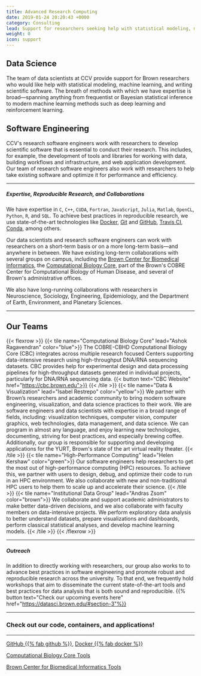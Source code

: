 ```yaml
---
title: Advanced Research Computing
date: 2019-01-24 20:20:43 +0000
category: Consulting
lead: Support for researchers seeking help with statistical modeling, machine learning, data mining, data visualization, and software engineering
weight: 0
icon: support
---
```


## Data Science

The team of data scientists at CCV provide support for Brown researchers who would like help with statistical modeling, machine learning, and writing scientific software.
The breath of methods with which we have expertise is broad—spanning anything from frequentist or Bayesian statistical inference to modern machine learning methods such as deep learning and reinforcement learning.

## Software Engineering

CCV's research software engineers work with researchers to develop scientific software that is essential to conduct their research. This includes, for example, the development of tools and libraries for working with data, building workflows and infrastructure, and web application development. Our team of research software engineers also work with researchers to help take existing software and optimize it for performance and efficiency.

----

##### Expertise, Reproducible Research, and Collaborations  



We have expertise in `C`, `C++`, `CUDA`, `Fortran`, `JavaScript`, `Julia`, `Matlab`, `OpenCL`, `Python`, `R`, and `SQL`. To achieve best practices in reproducible research, we use state-of-the-art technologies like [Docker](https://docker.com), [Git](https://git-scm.com/) and [GitHub](https://github.com), [Travis CI](https://travis-ci.org), [Conda](https://conda.io), among others.

Our data scientists and research software engineers can work with researchers on a short-term basis or on a more long-term basis—and anywhere in between. We have existing long-term collaborations with several groups on campus, including the [Brown Center for Biomedical Informatics](https://bcbi.brown.edu), the [Computational Biology Core](http://cbc.brown.edu), part of the Brown's COBRE Center for Computational Biology of Human Disease, and several of Brown's administrative offices.

We also have long-running collaborations with researchers in Neuroscience, Sociology, Engineering, Epidemiology, and the Department of Earth, Environment, and Planetary Sciences.

------
## Our Teams
{{< flexrow >}}
{{< tile name="Computational Biology Core" lead="Ashok Ragavendran" color="blue">}}
The COBRE-CBHD Computational Biology Core (CBC) integrates across multiple research focused Centers supporting data-intensive research using high-throughput DNA/RNA sequencing datasets. CBC provides help for experimental design and data processing pipelines for high-throughput datasets generated in individual projects, particularly for DNA/RNA sequencing data.
{{< button text="CBC Website" href="https://cbc.brown.edu">}}
{{< /tile >}}
{{< tile name="Data & Visualization" lead="Isabel Restrepo" color="yellow">}}
We partner with Brown’s researchers and academic community to bring modern software engineering, visualization, and data science practices to their work. We are software engineers and data scientists with expertise in a broad range of fields, including: visualization techniques, computer vision, computer graphics, web technologies, data management, and data science. We can program in almost any language, and enjoy learning new technologies, documenting, striving for best practices, and especially brewing coffee. Additionally, our group is responsible for supporting and developing applications for the YURT, Brown's state of the art virtual reality theater.
{{< /tile >}}
{{< tile name="High-Performance Computing" lead="Helen Kershaw" color="green">}}
Our software engineers help researchers to get the most out of high-performance computing (HPC) resources. To achieve this, we partner with users to design, debug, and optimize their code to run in an HPC environment. We also collaborate with new and non-traditional HPC users to help them to scale up and accelerate their science.
{{< /tile >}}
{{< tile name="Institutional Data Group" lead="Andras Zsom" color="brown">}}
We collaborate and support academic administrators to make better data-driven decisions, and we also collaborate with faculty members on data-intensive projects. We perform exploratory data analysis to better understand datasets, prepare visualizations and dashboards, perform classical statistical analyses, and develop machine learning models.
{{< /tile >}}
{{< /flexrow >}}

------
##### Outreach

In addition to directly working with researchers, our group also works to to advance best practices in software engineering and promote robust and reproducible research across the university. To that end, we frequently hold workshops that aim to disseminate the current state-of-the-art tools and best practices for data analysis that is both sound and reproducible.
{{% button text="Check our upcoming events here" href="https://datasci.brown.edu/#section-3"%}}

-------
### Check out our code, containers, and applications!
-------

[GitHub {{% fab github %}}](https://github.com/brown-ccv), [Docker {{% fab docker %}}](https://hub.docker.com/u/browndatasci)


[Computational Biology Core Tools](https://compbiocore.github.io)

[Brown Center for Biomedical Informatics Tools](https://bcbi.brown.edu)

